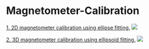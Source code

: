 # Magnetometer-Calibration

[1. 2D magnetometer calibration using ellipse fitting.](https://github.com/risherlock/Magnetometer-Calibration/tree/master/ellipse_fitting)
![](https://github.com/risherlock/Magnetometer-Calibration/blob/master/docs/figs/ellipse_fit.png)

[2. 3D magnetometer calibration using ellipsoid fitting.](https://github.com/risherlock/Magnetometer-Calibration/tree/master/ellipsoid_fitting)
![](https://github.com/risherlock/Magnetometer-Calibration/blob/master/docs/figs/ellipsoid_fit.png)
